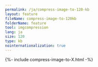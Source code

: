 ```yaml
---
permalink: /ja/compress-image-to-120-kb
layout: feature
fileName: compress-image-to-120kb
folderName: feature
tool: imgcompression
lang: ja
size: 120
type: kb
nointernationalization: true
---
```

{%- include compress-image-to-X.html -%}       

